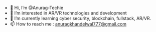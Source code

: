 - 👋 Hi, I’m @Anurag-Techie
- 👀 I’m interested in AR/VR technologies and development
- 🌱 I’m currently learning cyber security, blockchain, fullstack, AR/VR.
- 📫 How to reach me : anuragkhandelwal777@gmail.com
